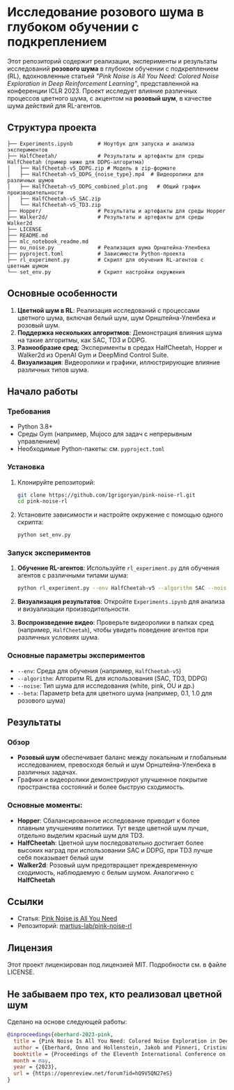 # Исследование розового шума в глубоком обучении с подкреплением

Этот репозиторий содержит реализации, эксперименты и результаты исследований **розового шума** в глубоком обучении с подкреплением (RL), вдохновленные статьей *"Pink Noise is All You Need: Colored Noise Exploration in Deep Reinforcement Learning"*, представленной на конференции ICLR 2023. Проект исследует влияние различных процессов цветного шума, с акцентом на **розовый шум**, в качестве шума действий для RL-агентов.

## Структура проекта

```plaintext
├── Experiments.ipynb        # Ноутбук для запуска и анализа экспериментов
├── HalfCheetah/             # Результаты и артефакты для среды HalfCheetah (пример ниже для DDPG-алгоритма)
│   ├── HalfCheetah-v5_DDPG.zip # Модель в zip-формате
│   ├── HalfCheetah-v5_DDPG_{noise_type}.mp4  # Видеоролики для различных шумов
│   ├── HalfCheetah-v5_DDPG_combined_plot.png   # Общий график производительности
│   ├── HalfCheetah-v5_SAC.zip
│   └── HalfCheetah-v5_TD3.zip
├── Hopper/                  # Результаты и артефакты для среды Hopper
├── Walker2d/                # Результаты и артефакты для среды Walker2d
├── LICENSE
├── README.md
├── mlc_notebook_readme.md   
├── ou_noise.py              # Реализация шума Орнштейна-Уленбека
├── pyproject.toml           # Зависимости Python-проекта
├── rl_experiment.py         # Скрипт для обучения RL-агентов с цветным шумом
└── set_env.py               # Скрипт настройки окружения
```

## Основные особенности

1. **Цветной шум в RL**: Реализация исследований с процессами цветного шума, включая белый шум, шум Орнштейна-Уленбека и розовый шум.
2. **Поддержка нескольких алгоритмов**: Демонстрация влияния шума на такие алгоритмы, как SAC, TD3 и DDPG.
3. **Разнообразие сред**: Эксперименты в средах HalfCheetah, Hopper и Walker2d из OpenAI Gym и DeepMind Control Suite.
4. **Визуализация**: Видеоролики и графики, иллюстрирующие влияние различных типов шума.

## Начало работы

### Требования

- Python 3.8+
- Среды Gym (например, Mujoco для задач с непрерывным управлением)
- Необходимые Python-пакеты: см. `pyproject.toml`

### Установка

1. Клонируйте репозиторий:
   ```bash
   git clone https://github.com/1grigoryan/pink-noise-rl.git
   cd pink-noise-rl
   ```

2. Установите зависимости и настройте окружение с помощью одного скрипта:
   ```bash
   python set_env.py
   ```

### Запуск экспериментов

1. **Обучение RL-агентов**:
   Используйте `rl_experiment.py` для обучения агентов с различными типами шума:
   ```bash
   python rl_experiment.py --env HalfCheetah-v5 --algorithm SAC --noise pink
   ```

2. **Визуализация результатов**:
   Откройте `Experiments.ipynb` для анализа и визуализации производительности.

3. **Воспроизведение видео**:
   Проверьте видеоролики в папках сред (например, `HalfCheetah`), чтобы увидеть поведение агентов при различных условиях шума.

### Основные параметры экспериментов

- `--env`: Среда для обучения (например, `HalfCheetah-v5`)
- `--algorithm`: Алгоритм RL для использования (SAC, TD3, DDPG)
- `--noise`: Тип шума для исследования (white, pink, OU и др.)
- `--beta`: Параметр beta для цветного шума (например, 0.1, 1.0 для розового шума)

## Результаты

### Обзор
- **Розовый шум** обеспечивает баланс между локальным и глобальным исследованием, превосходя белый и шум Орнштейна-Уленбека в различных задачах.
- Графики и видеоролики демонстрируют улучшенное покрытие пространства состояний и более быструю сходимость.

### Основные моменты:
- **Hopper**: Сбалансированное исследование приводит к более плавным улучшениям политики. Тут везде цветной шум лучше, отдельно выделим красный шум для TD3.
- **HalfCheetah**: Цветной шум последовательно достигает более высоких наград при использовании SAC и DDPG, при TD3 лучше себя показывает белый шум
- **Walker2d**: Розовый шум предотвращает преждевременную сходимость, наблюдаемую с белым шумом. Аналогично с **HalfCheetah**


## Ссылки

- Статья: [Pink Noise is All You Need](https://arxiv.org/abs/2301.12345)
- Репозиторий: [martius-lab/pink-noise-rl](https://github.com/martius-lab/pink-noise-rl)

## Лицензия

Этот проект лицензирован под лицензией MIT. Подробности см. в файле LICENSE.




## Не забываем про тех, кто реализовал цветной шум
Сделано на основе следующей работы:
```bibtex
@inproceedings{eberhard-2023-pink,
  title = {Pink Noise Is All You Need: Colored Noise Exploration in Deep Reinforcement Learning},
  author = {Eberhard, Onno and Hollenstein, Jakob and Pinneri, Cristina and Martius, Georg},
  booktitle = {Proceedings of the Eleventh International Conference on Learning Representations (ICLR 2023)},
  month = may,
  year = {2023},
  url = {https://openreview.net/forum?id=hQ9V5QN27eS}
}
```
